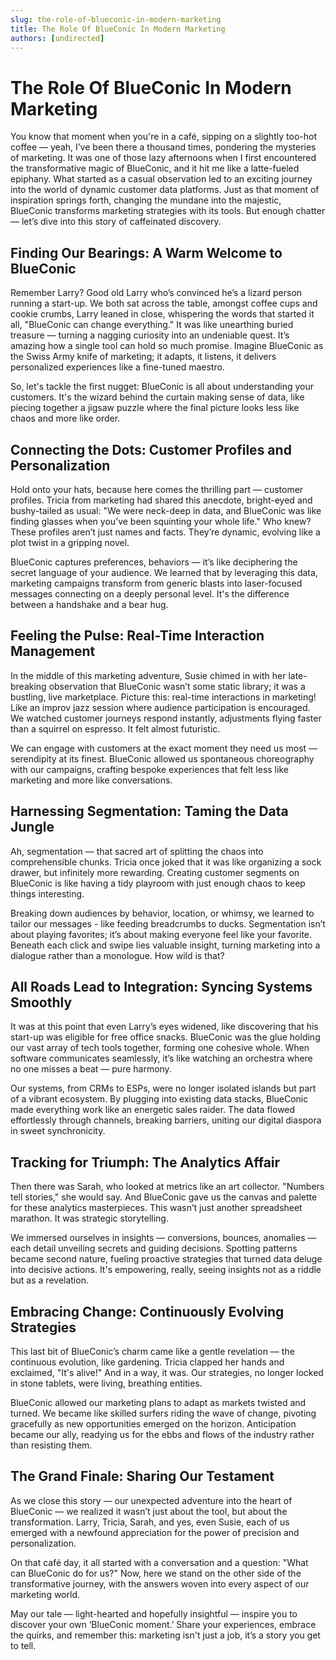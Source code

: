 ```yaml
---
slug: the-role-of-blueconic-in-modern-marketing
title: The Role Of BlueConic In Modern Marketing
authors: [undirected]
---
```



# The Role Of BlueConic In Modern Marketing

You know that moment when you're in a café, sipping on a slightly too-hot coffee — yeah, I’ve been there a thousand times, pondering the mysteries of marketing. It was one of those lazy afternoons when I first encountered the transformative magic of BlueConic, and it hit me like a latte-fueled epiphany. What started as a casual observation led to an exciting journey into the world of dynamic customer data platforms. Just as that moment of inspiration springs forth, changing the mundane into the majestic, BlueConic transforms marketing strategies with its tools. But enough chatter — let’s dive into this story of caffeinated discovery.

## Finding Our Bearings: A Warm Welcome to BlueConic

Remember Larry? Good old Larry who’s convinced he’s a lizard person running a start-up. We both sat across the table, amongst coffee cups and cookie crumbs, Larry leaned in close, whispering the words that started it all, "BlueConic can change everything." It was like unearthing buried treasure — turning a nagging curiosity into an undeniable quest. It’s amazing how a single tool can hold so much promise. Imagine BlueConic as the Swiss Army knife of marketing; it adapts, it listens, it delivers personalized experiences like a fine-tuned maestro.

So, let's tackle the first nugget: BlueConic is all about understanding your customers. It's the wizard behind the curtain making sense of data, like piecing together a jigsaw puzzle where the final picture looks less like chaos and more like order.

## Connecting the Dots: Customer Profiles and Personalization

Hold onto your hats, because here comes the thrilling part — customer profiles. Tricia from marketing had shared this anecdote, bright-eyed and bushy-tailed as usual: "We were neck-deep in data, and BlueConic was like finding glasses when you’ve been squinting your whole life." Who knew? These profiles aren’t just names and facts. They’re dynamic, evolving like a plot twist in a gripping novel. 

BlueConic captures preferences, behaviors — it’s like deciphering the secret language of your audience. We learned that by leveraging this data, marketing campaigns transform from generic blasts into laser-focused messages connecting on a deeply personal level. It's the difference between a handshake and a bear hug.

## Feeling the Pulse: Real-Time Interaction Management

In the middle of this marketing adventure, Susie chimed in with her late-breaking observation that BlueConic wasn’t some static library; it was a bustling, live marketplace. Picture this: real-time interactions in marketing! Like an improv jazz session where audience participation is encouraged. We watched customer journeys respond instantly, adjustments flying faster than a squirrel on espresso. It felt almost futuristic.

We can engage with customers at the exact moment they need us most — serendipity at its finest. BlueConic allowed us spontaneous choreography with our campaigns, crafting bespoke experiences that felt less like marketing and more like conversations.

## Harnessing Segmentation: Taming the Data Jungle

Ah, segmentation — that sacred art of splitting the chaos into comprehensible chunks. Tricia once joked that it was like organizing a sock drawer, but infinitely more rewarding. Creating customer segments on BlueConic is like having a tidy playroom with just enough chaos to keep things interesting.

Breaking down audiences by behavior, location, or whimsy, we learned to tailor our messages - like feeding breadcrumbs to ducks. Segmentation isn’t about playing favorites; it’s about making everyone feel like your favorite. Beneath each click and swipe lies valuable insight, turning marketing into a dialogue rather than a monologue. How wild is that?

## All Roads Lead to Integration: Syncing Systems Smoothly

It was at this point that even Larry’s eyes widened, like discovering that his start-up was eligible for free office snacks. BlueConic was the glue holding our vast array of tech tools together, forming one cohesive whole. When software communicates seamlessly, it’s like watching an orchestra where no one misses a beat — pure harmony.

Our systems, from CRMs to ESPs, were no longer isolated islands but part of a vibrant ecosystem. By plugging into existing data stacks, BlueConic made everything work like an energetic sales raider. The data flowed effortlessly through channels, breaking barriers, uniting our digital diaspora in sweet synchronicity.

## Tracking for Triumph: The Analytics Affair

Then there was Sarah, who looked at metrics like an art collector. "Numbers tell stories," she would say. And BlueConic gave us the canvas and palette for these analytics masterpieces. This wasn’t just another spreadsheet marathon. It was strategic storytelling.

We immersed ourselves in insights — conversions, bounces, anomalies — each detail unveiling secrets and guiding decisions. Spotting patterns became second nature, fueling proactive strategies that turned data deluge into decisive actions. It's empowering, really, seeing insights not as a riddle but as a revelation.

## Embracing Change: Continuously Evolving Strategies

This last bit of BlueConic’s charm came like a gentle revelation — the continuous evolution, like gardening. Tricia clapped her hands and exclaimed, "It's alive!" And in a way, it was. Our strategies, no longer locked in stone tablets, were living, breathing entities.

BlueConic allowed our marketing plans to adapt as markets twisted and turned. We became like skilled surfers riding the wave of change, pivoting gracefully as new opportunities emerged on the horizon. Anticipation became our ally, readying us for the ebbs and flows of the industry rather than resisting them.

## The Grand Finale: Sharing Our Testament

As we close this story — our unexpected adventure into the heart of BlueConic — we realized it wasn’t just about the tool, but about the transformation. Larry, Tricia, Sarah, and yes, even Susie, each of us emerged with a newfound appreciation for the power of precision and personalization.

On that café day, it all started with a conversation and a question: "What can BlueConic do for us?" Now, here we stand on the other side of the transformative journey, with the answers woven into every aspect of our marketing world.

May our tale — light-hearted and hopefully insightful — inspire you to discover your own ‘BlueConic moment.’ Share your experiences, embrace the quirks, and remember this: marketing isn't just a job, it’s a story you get to tell.
